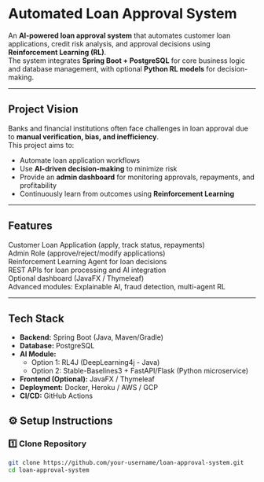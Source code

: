 #  Automated Loan Approval System

An **AI-powered loan approval system** that automates customer loan applications, credit risk analysis, and approval decisions using **Reinforcement Learning (RL)**.  
The system integrates **Spring Boot + PostgreSQL** for core business logic and database management, with optional **Python RL models** for decision-making.  

---

##  Project Vision
Banks and financial institutions often face challenges in loan approval due to **manual verification, bias, and inefficiency**.  
This project aims to:
- Automate loan application workflows  
- Use **AI-driven decision-making** to minimize risk  
- Provide an **admin dashboard** for monitoring approvals, repayments, and profitability  
- Continuously learn from outcomes using **Reinforcement Learning**  

---

##  Features
 Customer Loan Application (apply, track status, repayments)  
 Admin Role (approve/reject/modify applications)  
 Reinforcement Learning Agent for loan decisions  
 REST APIs for loan processing and AI integration  
 Optional dashboard (JavaFX / Thymeleaf)  
 Advanced modules: Explainable AI, fraud detection, multi-agent RL  

---

##  Tech Stack
- **Backend:** Spring Boot (Java, Maven/Gradle)  
- **Database:** PostgreSQL  
- **AI Module:**  
  - Option 1: RL4J (DeepLearning4j - Java)  
  - Option 2: Stable-Baselines3 + FastAPI/Flask (Python microservice)  
- **Frontend (Optional):** JavaFX / Thymeleaf  
- **Deployment:** Docker, Heroku / AWS / GCP  
- **CI/CD:** GitHub Actions  


## ⚙️ Setup Instructions
### 1️⃣ Clone Repository
```bash
git clone https://github.com/your-username/loan-approval-system.git
cd loan-approval-system
